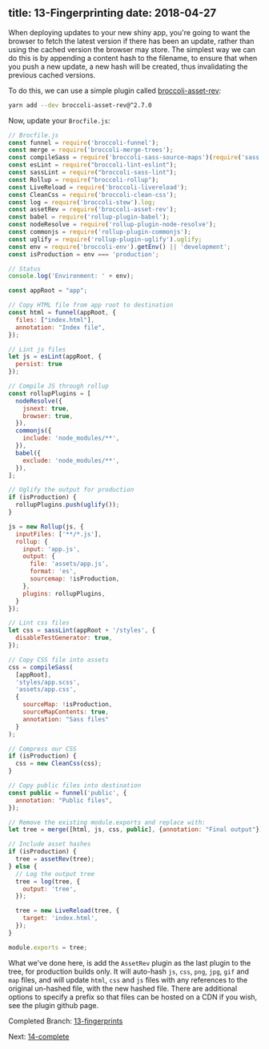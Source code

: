 title: 13-Fingerprinting
date: 2018-04-27
---

When deploying updates to your new shiny app, you're going to want the browser to fetch the latest version if there has
been an update, rather than using the cached version the browser may store. The simplest way we can do this is by
appending a content hash to the filename, to ensure that when you push a new update, a new hash will be created, thus
invalidating the previous cached versions.

To do this, we can use a simple plugin called [broccoli-asset-rev](https://github.com/rickharrison/broccoli-asset-rev):

```sh
yarn add --dev broccoli-asset-rev@^2.7.0
```

Now, update your `Brocfile.js`:

```js
// Brocfile.js
const funnel = require('broccoli-funnel');
const merge = require('broccoli-merge-trees');
const compileSass = require('broccoli-sass-source-maps')(require('sass'));
const esLint = require("broccoli-lint-eslint");
const sassLint = require("broccoli-sass-lint");
const Rollup = require("broccoli-rollup");
const LiveReload = require('broccoli-livereload');
const CleanCss = require('broccoli-clean-css');
const log = require('broccoli-stew').log;
const assetRev = require('broccoli-asset-rev');
const babel = require('rollup-plugin-babel');
const nodeResolve = require('rollup-plugin-node-resolve');
const commonjs = require('rollup-plugin-commonjs');
const uglify = require('rollup-plugin-uglify').uglify;
const env = require('broccoli-env').getEnv() || 'development';
const isProduction = env === 'production';

// Status
console.log('Environment: ' + env);

const appRoot = "app";

// Copy HTML file from app root to destination
const html = funnel(appRoot, {
  files: ["index.html"],
  annotation: "Index file",
});

// Lint js files
let js = esLint(appRoot, {
  persist: true
});

// Compile JS through rollup
const rollupPlugins = [
  nodeResolve({
    jsnext: true,
    browser: true,
  }),
  commonjs({
    include: 'node_modules/**',
  }),
  babel({
    exclude: 'node_modules/**',
  }),
];

// Uglify the output for production
if (isProduction) {
  rollupPlugins.push(uglify());
}

js = new Rollup(js, {
  inputFiles: ['**/*.js'],
  rollup: {
    input: 'app.js',
    output: {
      file: 'assets/app.js',
      format: 'es',
      sourcemap: !isProduction,
    },
    plugins: rollupPlugins,
  }
});

// Lint css files
let css = sassLint(appRoot + '/styles', {
  disableTestGenerator: true,
});

// Copy CSS file into assets
css = compileSass(
  [appRoot],
  'styles/app.scss',
  'assets/app.css',
  {
    sourceMap: !isProduction,
    sourceMapContents: true,
    annotation: "Sass files"
  }
);

// Compress our CSS
if (isProduction) {
  css = new CleanCss(css);
}

// Copy public files into destination
const public = funnel('public', {
  annotation: "Public files",
});

// Remove the existing module.exports and replace with:
let tree = merge([html, js, css, public], {annotation: "Final output"});

// Include asset hashes
if (isProduction) {
  tree = assetRev(tree);
} else {
  // Log the output tree
  tree = log(tree, {
    output: 'tree',
  });

  tree = new LiveReload(tree, {
    target: 'index.html',
  });
}

module.exports = tree;
```

What we've done here, is add the `AssetRev` plugin as the last plugin to the tree, for production builds only. It will
auto-hash `js`, `css`, `png`, `jpg`, `gif` and `map` files, and will update `html`, `css` and `js` files with any
references to the original un-hashed file, with the new hashed file. There are additional options to specify a prefix
so that files can be hosted on a CDN if you wish, see the plugin github page.

Completed Branch: [13-fingerprints](https://github.com/oligriffiths/broccolijs-tutorial/tree/13-fingerprints)

Next: [14-complete](14-complete.html)
